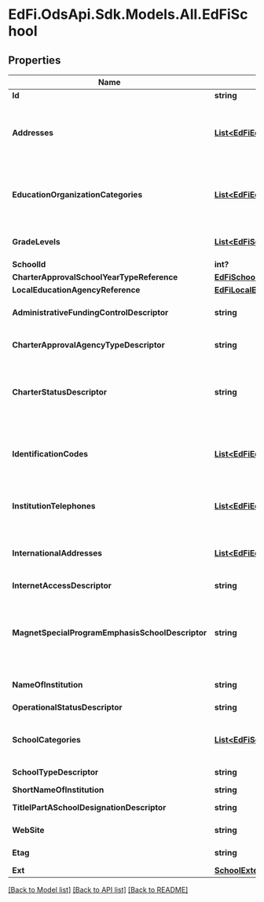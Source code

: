 # EdFi.OdsApi.Sdk.Models.All.EdFiSchool
## Properties

Name | Type | Description | Notes
------------ | ------------- | ------------- | -------------
**Id** | **string** |  | 
**Addresses** | [**List&lt;EdFiEducationOrganizationAddress&gt;**](EdFiEducationOrganizationAddress.md) | An unordered collection of educationOrganizationAddresses. The set of elements that describes the physical location of the education entity, including the street address, city, state, ZIP code, and ZIP code + 4. | 
**EducationOrganizationCategories** | [**List&lt;EdFiEducationOrganizationCategory&gt;**](EdFiEducationOrganizationCategory.md) | An unordered collection of educationOrganizationCategories. The classification of the education agency within the geographic boundaries of a state according to the level of administrative and operational control granted by the state. | 
**GradeLevels** | [**List&lt;EdFiSchoolGradeLevel&gt;**](EdFiSchoolGradeLevel.md) | An unordered collection of schoolGradeLevels. The grade levels served at the school. | 
**SchoolId** | **int?** | The identifier assigned to a school. | 
**CharterApprovalSchoolYearTypeReference** | [**EdFiSchoolYearTypeReference**](EdFiSchoolYearTypeReference.md) |  | [optional] 
**LocalEducationAgencyReference** | [**EdFiLocalEducationAgencyReference**](EdFiLocalEducationAgencyReference.md) |  | [optional] 
**AdministrativeFundingControlDescriptor** | **string** | The type of education institution as classified by its funding source, for example public or private. | [optional] 
**CharterApprovalAgencyTypeDescriptor** | **string** | The type of agency that approved the establishment or continuation of a charter school. | [optional] 
**CharterStatusDescriptor** | **string** | A school or agency providing free public elementary or secondary education to eligible students under a specific charter granted by the state legislature or other appropriate authority and designated by such authority to be a charter school. | [optional] 
**IdentificationCodes** | [**List&lt;EdFiEducationOrganizationIdentificationCode&gt;**](EdFiEducationOrganizationIdentificationCode.md) | An unordered collection of educationOrganizationIdentificationCodes. A unique number or alphanumeric code assigned to an education organization by a school, school system, a state, or other agency or entity. | [optional] 
**InstitutionTelephones** | [**List&lt;EdFiEducationOrganizationInstitutionTelephone&gt;**](EdFiEducationOrganizationInstitutionTelephone.md) | An unordered collection of educationOrganizationInstitutionTelephones. The 10-digit telephone number, including the area code, for the education entity. | [optional] 
**InternationalAddresses** | [**List&lt;EdFiEducationOrganizationInternationalAddress&gt;**](EdFiEducationOrganizationInternationalAddress.md) | An unordered collection of educationOrganizationInternationalAddresses. The set of elements that describes the international physical location of the education entity. | [optional] 
**InternetAccessDescriptor** | **string** | The type of Internet access available. | [optional] 
**MagnetSpecialProgramEmphasisSchoolDescriptor** | **string** | A school that has been designed: 1) to attract students of different racial/ethnic backgrounds for the purpose of reducing, preventing, or eliminating racial isolation; and/or 2) to provide an academic or social focus on a particular theme (e.g., science/math, performing arts, gifted/talented, or foreign language). | [optional] 
**NameOfInstitution** | **string** | The full, legally accepted name of the institution. | 
**OperationalStatusDescriptor** | **string** | The current operational status of the EducationOrganization (e.g., active, inactive). | [optional] 
**SchoolCategories** | [**List&lt;EdFiSchoolCategory&gt;**](EdFiSchoolCategory.md) | An unordered collection of schoolCategories. The one or more categories of school. For example: High School, Middle School, and/or Elementary School. | [optional] 
**SchoolTypeDescriptor** | **string** | The type of education institution as classified by its primary focus. | [optional] 
**ShortNameOfInstitution** | **string** | A short name for the institution. | [optional] 
**TitleIPartASchoolDesignationDescriptor** | **string** | Denotes the Title I Part A designation for the school. | [optional] 
**WebSite** | **string** | The public web site address (URL) for the EducationOrganization. | [optional] 
**Etag** | **string** | A unique system-generated value that identifies the version of the resource. | [optional] 
**Ext** | [**SchoolExtensions**](SchoolExtensions.md) |  | [optional] 

[[Back to Model list]](../README.md#documentation-for-models) [[Back to API list]](../README.md#documentation-for-api-endpoints) [[Back to README]](../README.md)

